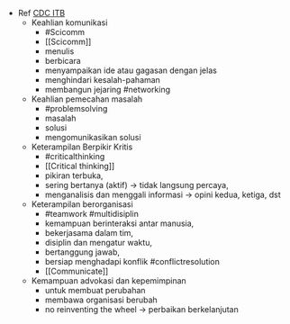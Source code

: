 - Ref [CDC ITB](https://karir.itb.ac.id/articles/detail/848)
	- Keahlian komunikasi
		- #Scicomm
		- [[Scicomm]]
		- menulis
		- berbicara
		- menyampaikan ide atau gagasan dengan jelas
		- menghindari kesalah-pahaman
		- membangun jejaring #networking
	- Keahlian pemecahan masalah
		- #problemsolving
		- masalah
		- solusi
		- mengomunikasikan solusi
	- Keterampilan Berpikir Kritis
		- #criticalthinking
		- [[Critical thinking]]
		- pikiran terbuka,
		- sering bertanya (aktif) -> tidak langsung percaya,
		- menganalisis dan menggali informasi -> opini kedua, ketiga, dst
	- Keterampilan berorganisasi
		- #teamwork #multidisiplin
		- kemampuan berinteraksi antar manusia,
		- bekerjasama dalam tim,
		- disiplin dan mengatur waktu,
		- bertanggung jawab,
		- bersiap menghadapi konflik #conflictresolution
		- [[Communicate]]
	- Kemampuan advokasi dan kepemimpinan
		- untuk membuat perubahan
		- membawa organisasi berubah
		- no reinventing the wheel -> perbaikan berkelanjutan